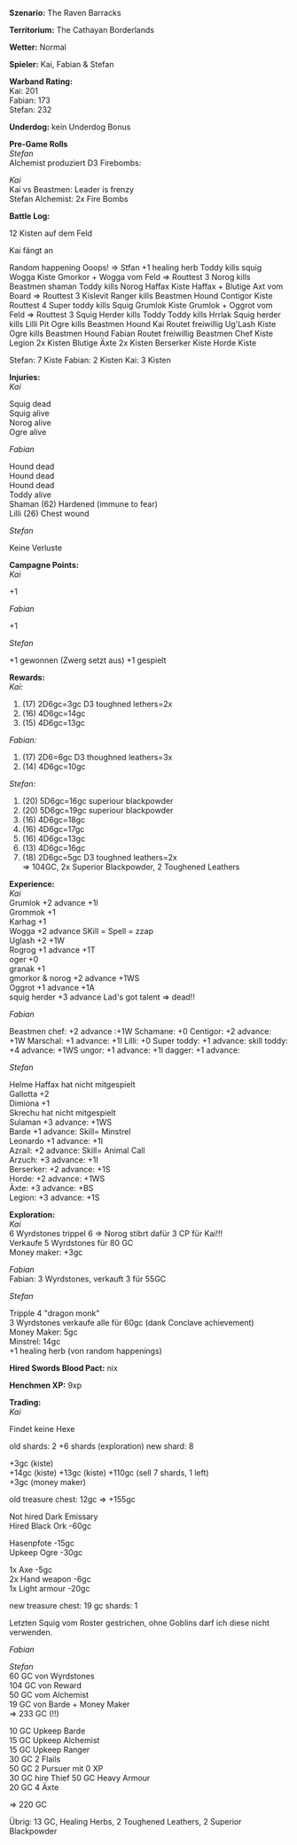 **Szenario:** The Raven Barracks

**Territorium:** The Cathayan Borderlands  

**Wetter:** Normal  

**Spieler:** Kai, Fabian & Stefan

**Warband Rating:**  
Kai: 201    
Fabian: 173    
Stefan: 232     

**Underdog:** kein Underdog Bonus   

**Pre-Game Rolls**  
*Stefan*  
Alchemist produziert D3 Firebombs:

*Kai*  
Kai vs Beastmen: Leader is frenzy  
Stefan Alchemist: 2x Fire Bombs



**Battle Log:**  

12 Kisten auf dem Feld

Kai fängt an

Random happening Ooops! => Stfan +1 healing herb
Toddy kills squig
Wogga Kiste
Gmorkor + Wogga vom Feld => Routtest 3
Norog kills Beastmen shaman
Toddy kills Norog
Haffax Kiste
Haffax + Blutige Axt vom Board => Routtest 3
Kislevit Ranger kills Beastmen Hound
Contigor Kiste Routtest 4
Super toddy kills Squig
Grumlok Kiste
Grumlok + Oggrot vom Feld => Routtest 3
Squig Herder kills Toddy
Toddy kills Hrrlak
Squig herder kills Lilli
Pit Ogre kills Beastmen Hound
Kai Routet freiwillig
Ug'Lash Kiste
Ogre kills Beastmen Hound
Fabian Routet freiwillig
Beastmen Chef Kiste
Legion 2x Kisten
Blutige Äxte 2x Kisten
Berserker Kiste
Horde Kiste

Stefan: 7 Kiste
Fabian: 2 Kisten
Kai: 3 Kisten


**Injuries:**  
*Kai*  

Squig dead  
Squig alive  
Norog alive  
Ogre alive  

*Fabian*  

Hound dead  
Hound dead  
Hound dead  
Toddy alive  
Shaman (62) Hardened (immune to fear)  
Lilli (26) Chest wound  

*Stefan*  

Keine Verluste  

**Campagne Points:**  
*Kai*  

+1

*Fabian*  

+1

*Stefan*  

+1 gewonnen (Zwerg setzt aus)
+1 gespielt

**Rewards:**  
*Kai:*  

1. (17) 2D6gc=3gc D3 toughned lethers=2x
2. (16) 4D6gc=14gc
3. (15) 4D6gc=13gc

*Fabian:*  

1. (17) 2D6=6gc D3 thoughned leathers=3x  
2. (14) 4D6gc=10gc

*Stefan:*  
1. (20) 5D6gc=16gc superiour blackpowder  
2. (20) 5D6gc=19gc superiour blackpowder  
3. (16) 4D6gc=18gc  
4. (16) 4D6gc=17gc  
5. (16) 4D6gc=13gc  
6. (13) 4D6gc=16gc  
7. (18) 2D6gc=5gc D3 toughned leathers=2x  
=> 104GC, 2x Superior Blackpowder, 2 Toughened Leathers  

**Experience:**  
*Kai*   
Grumlok +2 advance +1I  
Grommok +1  
Karhag +1  
Wogga +2 advance SKill = Spell = zzap  
Uglash +2 +1W  
Rogrog +1 advance +1T  
oger +0  
granak +1  
gmorkor & norog +2 advance +1WS  
Oggrot +1 advance +1A  
squig herder +3 advance Lad's got talent => dead!!  

*Fabian*   

Beastmen chef: +2 advance :+1W
Schamane: +0
Centigor: +2 advance: +1W
Marschal: +1 advance: +1I
Lilli: +0
Super toddy: +1 advance: skill
toddy: +4 advance: +1WS
ungor: +1 advance: +1I
dagger: +1 advance: 

*Stefan*   

Helme Haffax hat nicht mitgespielt  
Gallotta +2  
Dimiona +1   
Skrechu hat nicht mitgespielt   
Sulaman +3 advance: +1WS  
Barde +1 advance: Skill= Minstrel  
Leonardo +1 advance: +1I  
Azrail: +2 advance: Skill= Animal Call  
Arzuch: +3 advance: +1I  
Berserker: +2 advance: +1S  
Horde: +2 advance: +1WS  
Äxte: +3 advance: +BS  
Legion: +3 advance: +1S  

**Exploration:**  
*Kai*  
6 Wyrdstones  trippel 6 => Norog stibrt dafür 3 CP für Kai!!!  
Verkaufe 5 Wyrdstones für 80 GC  
Money maker: +3gc

*Fabian*  
Fabian: 3 Wyrdstones, verkauft 3 für 55GC  

*Stefan*  

Tripple 4 "dragon monk"  
3 Wyrdstones verkaufe alle für 60gc (dank Conclave achievement)    
Money Maker: 5gc  
Minstrel: 14gc  
+1 healing herb (von random happenings)

**Hired Swords Blood Pact:**
nix

**Henchmen XP:**
9xp

**Trading:**  
*Kai*  

Findet keine Hexe

old shards: 2
+6 shards (exploration)
new shard: 8

+3gc (kiste)  
+14gc (kiste)
+13gc  (kiste)
+110gc (sell 7 shards, 1 left)  
+3gc (money maker)

old treasure chest: 12gc
=> +155gc

Not hired Dark Emissary  
Hired Black Ork -60gc

Hasenpfote -15gc  
Upkeep Ogre -30gc

1x Axe -5gc   
2x Hand weapon -6gc   
1x Light armour -20gc

new treasure chest: 19 gc
shards: 1

Letzten Squig vom Roster gestrichen, ohne Goblins darf ich diese nicht verwenden.

*Fabian*  

*Stefan*   
60 GC von Wyrdstones  
104 GC von Reward  
50 GC vom Alchemist  
19 GC von Barde + Money Maker  
 => 233 GC (!!)  

10 GC Upkeep Barde  
15 GC Upkeep Alchemist    
15 GC Upkeep Ranger  
30 GC 2 Flails  
50 GC 2 Pursuer mit 0 XP    
30 GC hire Thief 
50 GC Heavy Armour  
20 GC 4 Äxte  

=> 220 GC

Übrig: 13 GC, Healing Herbs, 2 Toughened Leathers, 2 Superior Blackpowder  
